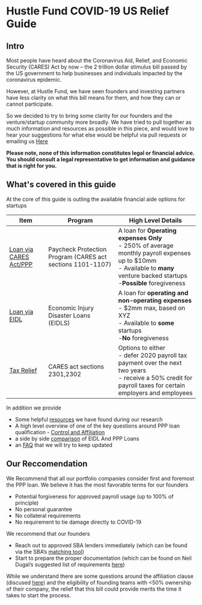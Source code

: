 # Hustle Fund COVID-19 US Relief Guide

## Intro
Most people have heard about the  Coronavirus Aid, Relief, and Economic Security (CARES) Act by now – the 2 trillion dollar stimulus bill passed by the US government to help businesses and individuals impacted by the coronavirus epidemic.

However, at Hustle Fund, we have seen founders and investing partners have less clarity on what this bill means for them, and how they can or cannot participate.

So we decided to try to bring some clarity for our founders and the venture/startup community more broadly. We have tried to pull together as much information and resources as possible in this piece, and would love to hear your suggestions for what else would be helpful via pull requests or emailing us [Here](mailto:deals@hustlefund.vc)

__Please note, none of this information constitutes legal or financial advice. You should consult a legal representative to get information and guidance that is right for you.__

## What's covered in this guide

At the core of this guide is outling the available financial aide options for startups

| Item | Program | High Level Details |
| --- | --- | --- |
| [Loan via CARES Act/PPP](1-Loan_PPP.md) | Paycheck Protection Program (CARES act sections 1101-1107) | A loan for __Operating expenses Only__ <br/> - 250% of average monthly payroll expenses up to $10mm <br/> - Available to __many__ venture backed startups -__Possible__ foregiveness|
| [Loan via EIDL](2-Loan_EIDL.md) | Economic Injury Disaster Loans (EIDLS) | A loan for __operating and non-operating expenses__ <br/> - $2mm max, based on XYZ <br/> - Available to __some__ startups <br/> -__No__ foregiveness |
| [Tax Relief](3-Tax_Relief.md) | CARES act sections 2301,2302 | Options to either <br/>  - defer 2020 payroll tax payment over the next two years <br/>- receive a 50% credit for payroll taxes for certain employers and employees  |



In addition we provide
- Some helpful [resources](A1-Resources.md) we have found during our research
- A high level overview of one of the key questions around PPP loan qualification - [Control and Affiliation](A2_Affiliation_Control.md)
- a side by side [comparison](A3-PPP_EIDL_Compare.md) of EIDL And PPP Loans
- an [FAQ](A4-FAQ.md) that we will try to keep updated

## Our Reccomendation
We Recommend that all our portfolio companies consider first and foremost the PPP loan. We believe it has the most favorable terms for our founders
-	Potential forgiveness for approved payroll usage (up to 100% of principle)
-	No personal guarantee
-	No collateral requirements
- No requirement to tie damage directly to COVID-19


We recommend that our founders
- Reach out to approved SBA lenders immediately (which can be found via the SBA’s [matching tool](https://www.sba.gov/funding-programs/loans/lender-match))
- Start to prepare the proper documentation (which can be found on Neil Dugal’s suggested list of requirements [here](https://www.notion.so/Get-Ready-aea15aa847dd48d9b24816cf3f8f04f0))


While we understand there are some questions around the affiliation clause (discused [here](A2-Afilliation_Control,md)) and the eligibility of founding teams with <50% ownership of their company,  the relief that this bill could provide merits the time it takes to start the process.
